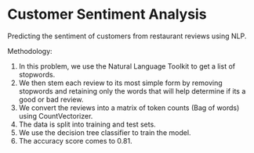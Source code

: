 # Customer Sentiment Analysis
Predicting the sentiment of customers from restaurant reviews using NLP.

Methodology:
1. In this problem, we use the Natural Language Toolkit to get a list of stopwords.
2. We then stem each review to its most simple form by removing stopwords and retaining only the words that will help determine if its a good or bad review.
3. We convert the reviews into a matrix of token counts (Bag of words) using CountVectorizer.
4. The data is split into training and test sets.
5. We use the decision tree classifier to train the model.
6. The accuracy score comes to 0.81.

